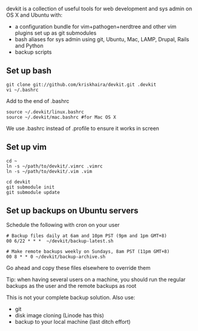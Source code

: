 devkit is a collection of useful tools for web development and sys admin on OS X and Ubuntu with:

  * a configuration bundle for vim+pathogen+nerdtree and other vim plugins set up as git submodules
  * bash aliases for sys admin using git, Ubuntu, Mac, LAMP, Drupal, Rails and Python
  * backup scripts

## Set up bash

    git clone git://github.com/kriskhaira/devkit.git .devkit
    vi ~/.bashrc
    
Add to the end of .bashrc

    source ~/.devkit/linux.bashrc
    source ~/.devkit/mac.bashrc #for Mac OS X
    
We use .bashrc instead of .profile to ensure it works in screen

## Set up vim

    cd ~
    ln -s ~/path/to/devkit/.vimrc .vimrc 
    ln -s ~/path/to/devkit/.vim .vim

    cd devkit
    git submodule init
    git submodule update


## Set up backups on Ubuntu servers

Schedule the following with cron on your user 

    # Backup files daily at 6am and 10pm PST (9pm and 1pm GMT+8)
    00 6/22 * * *  ~/devkit/backup-latest.sh
  
    # Make remote backups weekly on Sundays, 8am PST (11pm GMT+8)
    00 8 * * 0 ~/devkit/backup-archive.sh
  
Go ahead and copy these files elsewhere to override them

Tip: when having several users on a machine, you should run the regular backups as the user and the remote backups as root

This is not your complete backup solution. Also use:

  * git
  * disk image cloning (Linode has this)
  * backup to your local machine (last ditch effort)